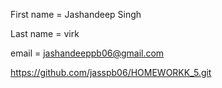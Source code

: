 First name = Jashandeep Singh

Last name = virk

email = jashandeeppb06@gmail.com

https://github.com/jasspb06/HOMEWORKK_5.git
